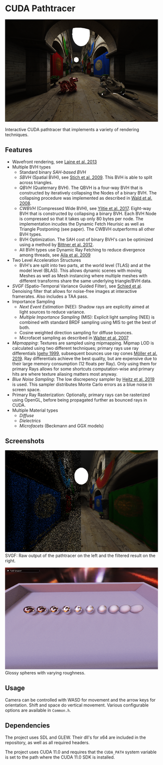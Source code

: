 # CUDA Pathtracer

![Scene](Screenshots/Scene.png "Example Scene")

Interactive CUDA pathtracer that implements a variety of rendering techniques. 

## Features

- Wavefront rendering, see [Laine et al. 2013](https://research.nvidia.com/sites/default/files/pubs/2013-07_Megakernels-Considered-Harmful/laine2013hpg_paper.pdf)
- Multiple BVH types
  - Standard binary *SAH-based BVH*
  - *SBVH* (Spatial BVH), see [Stich et al. 2009](https://www.nvidia.in/docs/IO/77714/sbvh.pdf). This BVH is able to split across triangles.
  - *QBVH* (Quaternary BVH). The QBVH is a four-way BVH that is constructed by iteratively collapsing the Nodes of a binary BVH. The collapsing procedure was implemented as described in [Wald et al. 2008](https://graphics.stanford.edu/~boulos/papers/multi_rt08.pdf).
  - *CWBVH* (Compressed Wide BVH), see [Ylitie et al. 2017](https://research.nvidia.com/sites/default/files/publications/ylitie2017hpg-paper.pdf). Eight-way BVH that is constructed by collapsing a binary BVH. Each BVH Node is compressed so that it takes up only 80 bytes per node. The implementation incudes the Dynamic Fetch Heurisic as well as Triangle Postponing (see paper). The CWBVH outperforms all other BVH types.
  - BVH Optimization. The SAH cost of binary BVH's can be optimized using a method by [Bittner et al. 2012](https://dspace.cvut.cz/bitstream/handle/10467/15603/2013-Fast-Insertion-Based-Optimization-of-Bounding-Volume-Hierarchies.pdf).
  - All BVH types use Dynamic Ray Fetching to reduce divergence among threads, see [Aila et al. 2009](https://www.nvidia.com/docs/IO/76976/HPG2009-Trace-Efficiency.pdf)
- Two Level Acceleration Structures
  - BVH's are split into two parts, at the world level (TLAS) and at the model level (BLAS). This allows dynamic scenes with moving Meshes as well as Mesh instancing where multiple meshes with different transforms share the same underlying triangle/BVH data.
- *SVGF* (Spatio-Temporal Variance Guided Filter), see [Schied et al](https://cg.ivd.kit.edu/publications/2017/svgf/svgf_preprint.pdf). Denoising filter that allows for noise-free images at interactive framerates. Also includes a TAA pass.
- Importance Sampling
  - *Next Event Estimation* (NEE): Shadow rays are explicitly aimed at light sources to reduce variance.
  - *Multiple Importance Sampling* (MIS): Explicit light sampling (NEE) is combined with standard BRDF sampling using MIS to get the best of both.
  - Cosine weighted direction sampling for diffuse bounces.
  - Microfacet sampling as described in [Walter et al. 2007](https://www.cs.cornell.edu/~srm/publications/EGSR07-btdf.pdf)
- *Mipmapping*: Textures are sampled using mipmapping. Mipmap LOD is calculated using two different techniques; primary rays use ray differentials [Igehy 1999](https://graphics.stanford.edu/papers/trd/trd.pdf), subsequent bounces use ray cones [Möller et al. 2019](https://media.contentapi.ea.com/content/dam/ea/seed/presentations/2019-ray-tracing-gems-chapter-20-akenine-moller-et-al.pdf). Ray differentials achieve the best quality, but are expensive due to their large memory consumption (12 floats per Ray). Only using them for primary Rays allows for some shortcuts computation-wise and primary hits are where texture aliasing matters most anyway.
- *Blue Noise Sampling*: The low discrepency sampler by [Heitz et al. 2019](https://eheitzresearch.wordpress.com/762-2/) is used. This sampler distributes Monte Carlo errors as a blue noise in screen space.
- Primary Ray Rasterization: Optionally, primary rays can be rasterized using OpenGL, before being propagated further as bounced rays in CUDA.
- Multiple Material types
  - *Diffuse*
  - *Dielectrics*
  - *Microfacets* (Beckmann and GGX models)

## Screenshots

![SVGF Denoising](Screenshots/SVGF.png "SVGF Denoising")
SVGF: Raw output of the pathtracer on the left and the filtered result on the right.

![Microfacet Model](Screenshots/Microfacets.png "Glossy materials using the Beckmann microfacet model")
Glossy spheres with varying roughness.

## Usage

Camera can be controlled with WASD for movement and the arrow keys for orientation. Shift and space do vertical movement.
Various configurable options are available in `Common.h`.

## Dependencies

The project uses SDL and GLEW. Their dll's for x64 are included in the repository, as well as all required headers.

The project uses CUDA 11.0 and requires that the ```CUDA_PATH``` system variable is set to the path where the CUDA 11.0 SDK is installed.

